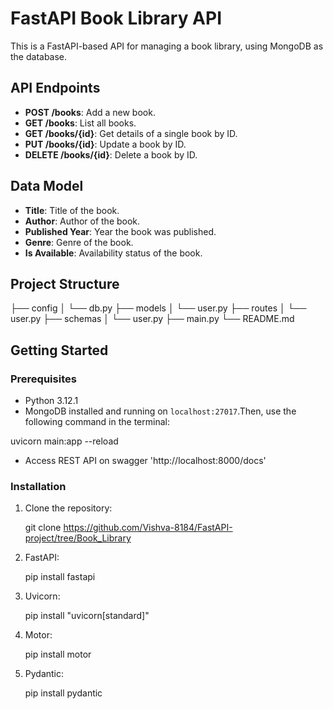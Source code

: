 # FastAPI Book Library API

This is a FastAPI-based API for managing a book library, using MongoDB as the database.

## API Endpoints

- **POST /books**: Add a new book.
- **GET /books**: List all books.
- **GET /books/{id}**: Get details of a single book by ID.
- **PUT /books/{id}**: Update a book by ID.
- **DELETE /books/{id}**: Delete a book by ID.

## Data Model

- **Title**: Title of the book.
- **Author**: Author of the book.
- **Published Year**: Year the book was published.
- **Genre**: Genre of the book.
- **Is Available**: Availability status of the book.

## Project Structure

├── config
│ └── db.py
├── models
│ └── user.py
├── routes
│ └── user.py
├── schemas
│ └── user.py
├── main.py
└── README.md


## Getting Started

### Prerequisites

- Python 3.12.1
- MongoDB installed and running on `localhost:27017`.Then, use the following command in the terminal:

uvicorn main:app --reload

- Access REST API on swagger 'http://localhost:8000/docs'

### Installation

1. Clone the repository:

   git clone https://github.com/Vishva-8184/FastAPI-project/tree/Book_Library

2. FastAPI:

   pip install fastapi

3. Uvicorn:

   pip install "uvicorn[standard]"  

4. Motor:

   pip install motor

5. Pydantic:

   pip install pydantic
